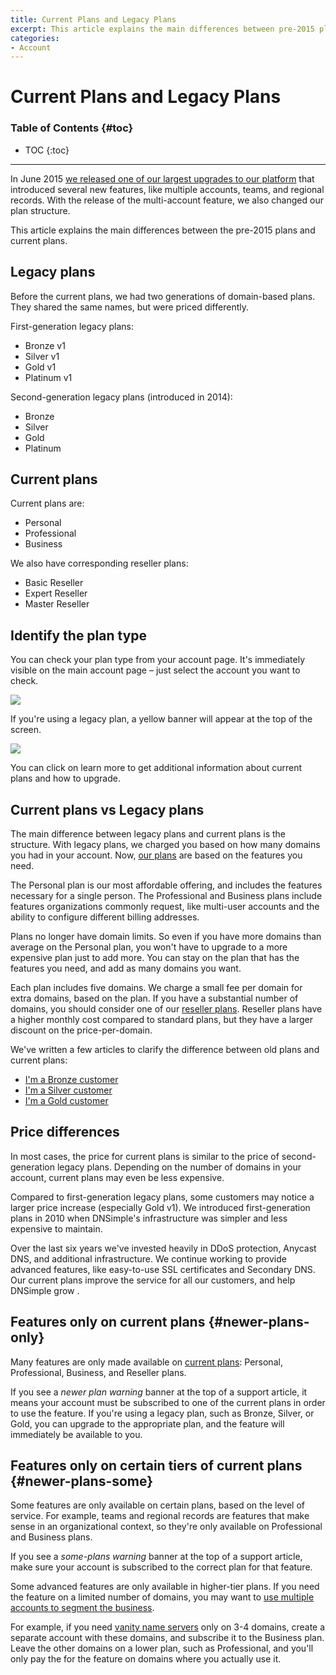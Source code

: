 ```yaml
---
title: Current Plans and Legacy Plans
excerpt: This article explains the main differences between pre-2015 plans and current plans.
categories:
- Account
---
```


# Current Plans and Legacy Plans

### Table of Contents {#toc}

* TOC
{:toc}

---

In June 2015 [we released one of our largest upgrades to our platform](https://blog.dnsimple.com/2015/06/multiple-accounts-new-plans-and-new-features/) that introduced several new features, like multiple accounts, teams, and regional records. With the release of the multi-account feature, we also changed our plan structure.

This article explains the main differences between the pre-2015 plans and current plans.


## Legacy plans

Before the current plans, we had two generations of domain-based plans. They shared the same names, but were priced differently.

First-generation legacy plans:

- Bronze v1
- Silver v1
- Gold v1
- Platinum v1

Second-generation legacy plans (introduced in 2014):

- Bronze
- Silver
- Gold
- Platinum


## Current plans

Current plans are:

- Personal
- Professional
- Business

We also have corresponding reseller plans:

- Basic Reseller
- Expert Reseller
- Master Reseller


## Identify the plan type

You can check your plan type from your account page. It's immediately visible on the main account page – just select the account you want to check. 

![](/files/account-plan-info.png)

If you're using a legacy plan, a yellow banner will appear at the top of the screen.

![](/files/account-plan-legacy.png)

You can click on <label>learn more</label> to get additional information about current plans and how to upgrade.

## Current plans vs Legacy plans

The main difference between legacy plans and current plans is the structure. With legacy plans, we charged you based on how many domains you had in your account. Now, [our plans](https://dnsimple.com/pricing) are based on the features you need. 

The Personal plan is our most affordable offering, and includes the features necessary for a single person. The Professional and Business plans include features organizations commonly request, like multi-user accounts and the ability to configure different billing addresses.

Plans no longer have domain limits. So even if you have more domains than average on the Personal plan, you won't have to upgrade to a more expensive plan just to add more. You can stay on the plan that has the features you need, and add as many domains you want.

Each plan includes five domains. We charge a small fee per domain for extra domains, based on the plan. If you have a substantial number of domains, you should consider one of our [reseller plans](https://dnsimple.com/reseller). Reseller plans have a higher monthly cost compared to standard plans, but they have a larger discount on the price-per-domain.

We've written a few articles to clarify the difference between old plans and current plans:

- [I'm a Bronze customer](/articles/new-plans-for-bronze)
- [I'm a Silver customer](/articles/new-plans-for-silver)
- [I'm a Gold customer](/articles/new-plans-for-gold)

## Price differences

In most cases, the price for current plans is similar to the price of second-generation legacy plans. Depending on the number of domains in your account, current plans may even be less expensive.

Compared to first-generation legacy plans, some customers may notice a larger price increase (especially Gold v1). We introduced first-generation plans in 2010 when DNSimple's infrastructure was simpler and less expensive to maintain.

Over the last six years we've invested heavily in DDoS protection, Anycast DNS, and additional infrastructure.  We continue working to provide advanced features, like easy-to-use SSL certificates and Secondary DNS. Our current plans improve the service for all our customers, and help DNSimple grow .

## Features only on current plans {#newer-plans-only}

Many features are only made available on [current plans](#newer-plans): Personal, Professional, Business, and Reseller plans.

If you see a _newer plan warning_ banner at the top of a support article, it means your account must be subscribed to one of the current plans in order to use the feature. If you're using a legacy plan, such as Bronze, Silver, or Gold, you can upgrade to the appropriate plan, and the feature will immediately be available to you.

## Features only on certain tiers of current plans {#newer-plans-some}

Some features are only available on certain plans, based on the level of service. For example, teams and regional records are features that make sense in an organizational context, so they're only available on Professional and Business plans.

If you see a _some-plans warning_ banner at the top of a support article, make sure your account is subscribed to the correct plan for that feature.

Some advanced features are only available in higher-tier plans. If you need the feature on a limited number of domains, you may want to [use multiple accounts to segment the business](https://blog.dnsimple.com/2015/12/using-accounts-to-segment-business/).

For example, if you need [vanity name servers](/articles/vanity-nameservers) only on 3-4 domains, create a separate account with these domains, and subscribe  it to the Business plan. Leave the other domains on a lower plan, such as Professional, and you'll only pay the for the feature on domains where you actually use it.
